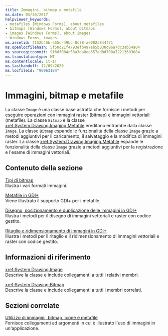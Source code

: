 ```yaml
---
title: Immagini, bitmap e metafile
ms.date: 03/30/2017
helpviewer_keywords:
- metafiles [Windows Forms], about metafiles
- bitmaps [Windows Forms], about bitmaps
- images [Windows Forms], about images
- Windows Forms, images
ms.assetid: 7152b45b-a55c-49bc-8c78-ae002a844f71
ms.openlocfilehash: 5f50d21f4793efb497eb5b030d96a7dc3ab54a04
ms.sourcegitcommit: 9f6df084c53a3da0ea657ed0d708a72213683084
ms.translationtype: MT
ms.contentlocale: it-IT
ms.lasthandoff: 12/09/2020
ms.locfileid: "96963184"
---
```

# <a name="images-bitmaps-and-metafiles"></a>Immagini, bitmap e metafile
La classe `Image` è una classe base astratta che fornisce i metodi per eseguire operazioni con immagini raster (bitmap) e immagini vettoriali (metafile). La classe `Bitmap` e la classe <xref:System.Drawing.Imaging.Metafile> ereditano entrambe dalla classe `Image`. La classe `Bitmap` espande le funzionalità della classe `Image` grazie a metodi aggiuntivi per il caricamento, il salvataggio e la modifica di immagini raster. La classe <xref:System.Drawing.Imaging.Metafile> espande le funzionalità della classe `Image` grazie a metodi aggiuntivi per la registrazione e l'esame di immagini vettoriali.  
  
## <a name="in-this-section"></a>Contenuto della sezione  
 [Tipi di bitmap](types-of-bitmaps.md)  
 Illustra i vari formati immagini.  
  
 [Metafile in GDI+](metafiles-in-gdi.md)  
 Viene illustrato il supporto GDI+ per i metafile.  
  
 [Disegno, posizionamento e duplicazione delle immagini in GDI+](drawing-positioning-and-cloning-images-in-gdi.md)  
 Illustra i metodi per il disegno di immagini vettoriali e raster con codice gestito.  
  
 [Ritaglio e ridimensionamento di immagini in GDI+](cropping-and-scaling-images-in-gdi.md)  
 Illustra i metodi per il ritaglio e il ridimensionamento di immagini vettoriali e raster con codice gestito.  
  
## <a name="reference"></a>Informazioni di riferimento  
 <xref:System.Drawing.Image>  
 Descrive la classe e include collegamenti a tutti i relativi membri.  
  
 <xref:System.Drawing.Bitmap>  
 Descrive la classe e include collegamenti a tutti i membri correlati.  
  
## <a name="related-sections"></a>Sezioni correlate  
 [Utilizzo di immagini, bitmap, icone e metafile](working-with-images-bitmaps-icons-and-metafiles.md)  
 Fornisce collegamenti ad argomenti in cui è illustrato l'uso di immagini in un'applicazione.
